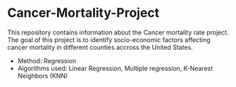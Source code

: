 # Cancer-Mortality-Project

This repository contains information about the Cancer mortality rate project.
The goal of this project is to identify socio-economic factors affecting cancer mortality in different counties accross the United States.

* Method: Regression
* Algorithms used: Linear Regression, Multiple regression, K-Nearest Neighbors (KNN)
